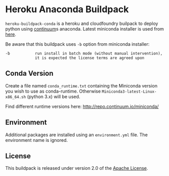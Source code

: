 # Heroku Anaconda Buildpack

`heroku-buildpack-conda` is a heroku and cloudfoundry builpack to deploy python using [continuum](https://www.continuum.io/)s anaconda. Latest miniconda installer is used from [here](https://repo.continuum.io/miniconda/).

Be aware that this buildpack uses `-b` option from miniconda installer:

```
-b           run install in batch mode (without manual intervention),
             it is expected the license terms are agreed upon
```

## Conda Version

Create a file named `conda_runtime.txt` containing the Miniconda version you wish to use as conda-runtime. Otherwise `Miniconda3-latest-Linux-x86_64.sh` (python 3.x) will be used.

Find different runtime versions here: http://repo.continuum.io/miniconda/

## Environment

Additional packages are installed using an `environment.yml` file. The environment name is ignored.

## License
This buildpack is released under version 2.0 of the [Apache License](http://www.apache.org/licenses/LICENSE-2.0).
